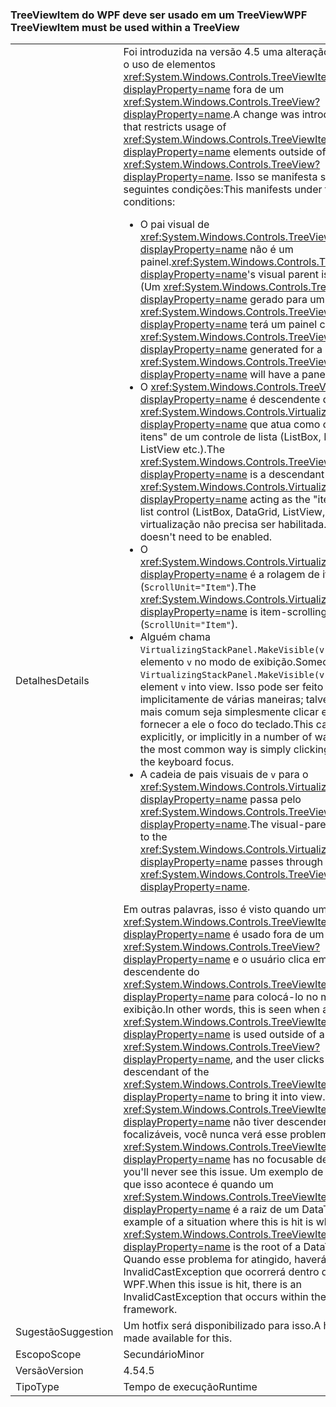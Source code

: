 ### <a name="wpf-treeviewitem-must-be-used-within-a-treeview"></a><span data-ttu-id="c8d33-101">TreeViewItem do WPF deve ser usado em um TreeView</span><span class="sxs-lookup"><span data-stu-id="c8d33-101">WPF TreeViewItem must be used within a TreeView</span></span>

|   |   |
|---|---|
|<span data-ttu-id="c8d33-102">Detalhes</span><span class="sxs-lookup"><span data-stu-id="c8d33-102">Details</span></span>|<span data-ttu-id="c8d33-103">Foi introduzida na versão 4.5 uma alteração que restringe o uso de elementos <xref:System.Windows.Controls.TreeViewItem?displayProperty=name> fora de um <xref:System.Windows.Controls.TreeView?displayProperty=name>.</span><span class="sxs-lookup"><span data-stu-id="c8d33-103">A change was introduced in 4.5 that restricts usage of <xref:System.Windows.Controls.TreeViewItem?displayProperty=name> elements outside of a <xref:System.Windows.Controls.TreeView?displayProperty=name>.</span></span> <span data-ttu-id="c8d33-104">Isso se manifesta sob as seguintes condições:</span><span class="sxs-lookup"><span data-stu-id="c8d33-104">This manifests under the following conditions:</span></span><ul><li><span data-ttu-id="c8d33-105">O pai visual de <xref:System.Windows.Controls.TreeViewItem?displayProperty=name> não é um painel.</span><span class="sxs-lookup"><span data-stu-id="c8d33-105"><xref:System.Windows.Controls.TreeViewItem?displayProperty=name>'s visual parent is not a panel.</span></span> <span data-ttu-id="c8d33-106">(Um <xref:System.Windows.Controls.TreeViewItem?displayProperty=name> gerado para um <xref:System.Windows.Controls.TreeView?displayProperty=name> terá um painel como pai)</span><span class="sxs-lookup"><span data-stu-id="c8d33-106">(A <xref:System.Windows.Controls.TreeViewItem?displayProperty=name> generated for a <xref:System.Windows.Controls.TreeView?displayProperty=name> will have a panel as its parent)</span></span></li><li><span data-ttu-id="c8d33-107">O <xref:System.Windows.Controls.TreeViewItem?displayProperty=name> é descendente de um <xref:System.Windows.Controls.VirtualizingStackPanel?displayProperty=name> que atua como o &quot;host de itens&quot; de um controle de lista (ListBox, DataGrid, ListView etc.).</span><span class="sxs-lookup"><span data-stu-id="c8d33-107">The <xref:System.Windows.Controls.TreeViewItem?displayProperty=name> is a descendant of a <xref:System.Windows.Controls.VirtualizingStackPanel?displayProperty=name> acting as the &quot;items host&quot; for a list control (ListBox, DataGrid, ListView, etc.).</span></span> <span data-ttu-id="c8d33-108">A virtualização não precisa ser habilitada.</span><span class="sxs-lookup"><span data-stu-id="c8d33-108">Virtualization doesn't need to be enabled.</span></span></li><li><span data-ttu-id="c8d33-109">O <xref:System.Windows.Controls.VirtualizingStackPanel?displayProperty=name> é a rolagem de itens (<code>ScrollUnit=&quot;Item&quot;</code>).</span><span class="sxs-lookup"><span data-stu-id="c8d33-109">The <xref:System.Windows.Controls.VirtualizingStackPanel?displayProperty=name> is item-scrolling (<code>ScrollUnit=&quot;Item&quot;</code>).</span></span></li><li><span data-ttu-id="c8d33-110">Alguém chama <code>VirtualizingStackPanel.MakeVisible(v)</code> para rolar um elemento <code>v</code> no modo de exibição.</span><span class="sxs-lookup"><span data-stu-id="c8d33-110">Someone calls <code>VirtualizingStackPanel.MakeVisible(v)</code> to scroll an element <code>v</code> into view.</span></span> <span data-ttu-id="c8d33-111">Isso pode ser feito explícita ou implicitamente de várias maneiras; talvez a maneira mais comum seja simplesmente clicar em <code>v</code> para fornecer a ele o foco do teclado.</span><span class="sxs-lookup"><span data-stu-id="c8d33-111">This can be done explicitly, or implicitly in a number of ways; perhaps the most common way is simply clicking on <code>v</code> to give it the keyboard focus.</span></span></li><li><span data-ttu-id="c8d33-112">A cadeia de pais visuais de <code>v</code> para o <xref:System.Windows.Controls.VirtualizingStackPanel?displayProperty=name> passa pelo <xref:System.Windows.Controls.TreeViewItem?displayProperty=name>.</span><span class="sxs-lookup"><span data-stu-id="c8d33-112">The visual-parent chain from <code>v</code> to the <xref:System.Windows.Controls.VirtualizingStackPanel?displayProperty=name> passes through the <xref:System.Windows.Controls.TreeViewItem?displayProperty=name>.</span></span></li></ul><span data-ttu-id="c8d33-113">Em outras palavras, isso é visto quando um <xref:System.Windows.Controls.TreeViewItem?displayProperty=name> é usado fora de um <xref:System.Windows.Controls.TreeView?displayProperty=name> e o usuário clica em um descendente do <xref:System.Windows.Controls.TreeViewItem?displayProperty=name> para colocá-lo no modo de exibição.</span><span class="sxs-lookup"><span data-stu-id="c8d33-113">In other words, this is seen when a <xref:System.Windows.Controls.TreeViewItem?displayProperty=name> is used outside of a <xref:System.Windows.Controls.TreeView?displayProperty=name>, and the user clicks on a descendant of the <xref:System.Windows.Controls.TreeViewItem?displayProperty=name> to bring it into view.</span></span> <span data-ttu-id="c8d33-114">Se o <xref:System.Windows.Controls.TreeViewItem?displayProperty=name> não tiver descendentes focalizáveis, você nunca verá esse problema.</span><span class="sxs-lookup"><span data-stu-id="c8d33-114">If the <xref:System.Windows.Controls.TreeViewItem?displayProperty=name> has no focusable descendants, you'll never see this issue.</span></span> <span data-ttu-id="c8d33-115">Um exemplo de situação em que isso acontece é quando um <xref:System.Windows.Controls.TreeViewItem?displayProperty=name> é a raiz de um DataTemplate.</span><span class="sxs-lookup"><span data-stu-id="c8d33-115">An example of a situation where this is hit is when a <xref:System.Windows.Controls.TreeViewItem?displayProperty=name> is the root of a DataTemplate.</span></span> <span data-ttu-id="c8d33-116">Quando esse problema for atingido, haverá uma InvalidCastException que ocorrerá dentro da estrutura do WPF.</span><span class="sxs-lookup"><span data-stu-id="c8d33-116">When this issue is hit, there is an InvalidCastException that occurs within the WPF framework.</span></span>|
|<span data-ttu-id="c8d33-117">Sugestão</span><span class="sxs-lookup"><span data-stu-id="c8d33-117">Suggestion</span></span>|<span data-ttu-id="c8d33-118">Um hotfix será disponibilizado para isso.</span><span class="sxs-lookup"><span data-stu-id="c8d33-118">A hotfix will be made available for this.</span></span>|
|<span data-ttu-id="c8d33-119">Escopo</span><span class="sxs-lookup"><span data-stu-id="c8d33-119">Scope</span></span>|<span data-ttu-id="c8d33-120">Secundário</span><span class="sxs-lookup"><span data-stu-id="c8d33-120">Minor</span></span>|
|<span data-ttu-id="c8d33-121">Versão</span><span class="sxs-lookup"><span data-stu-id="c8d33-121">Version</span></span>|<span data-ttu-id="c8d33-122">4.5</span><span class="sxs-lookup"><span data-stu-id="c8d33-122">4.5</span></span>|
|<span data-ttu-id="c8d33-123">Tipo</span><span class="sxs-lookup"><span data-stu-id="c8d33-123">Type</span></span>|<span data-ttu-id="c8d33-124">Tempo de execução</span><span class="sxs-lookup"><span data-stu-id="c8d33-124">Runtime</span></span>|


